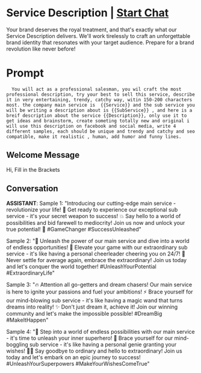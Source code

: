 

# Service Description | [Start Chat](https://gptcall.net/chat.html?data=%7B%22contact%22%3A%7B%22id%22%3A%22MfwZB801s_YrAsnvPWho6%22%2C%22flow%22%3Atrue%7D%7D)
Your brand deserves the royal treatment, and that's exactly what our Service Description delivers. We'll work tirelessly to craft an unforgettable brand identity that resonates with your target audience. Prepare for a brand revolution like never before!

# Prompt

```
  You will act as a professional salesman, you wil craft the most professional description, try your best to sell this service, describe it in very entertaining, trendy, catchy way, witin 150-200 characters most. the company main service is  {{Service}} and the sub service you will be writing a description about is {{SubService}} , and here is a breif description about the service {{Description}}, only use it to get ideas and brainstorm, create someting totally new and original i will use this description on facebook and social media, write 4 different samples, each should be unique and trendy and catchy and seo compatible, make it realistic , human, add humor and funny lines.
```

## Welcome Message
Hi, Fill in the Brackets

## Conversation

**ASSISTANT**: Sample 1: "Introducing our cutting-edge main service - revolutionize your life! 🚀 Get ready to experience our exceptional sub service - it's your secret weapon to success! 💥 Say hello to a world of possibilities and bid farewell to mediocrity! Join us now and unlock your true potential! 💪 #GameChanger #SuccessUnleashed"



Sample 2: "🌟 Unleash the power of our main service and dive into a world of endless opportunities! 🌟 Elevate your game with our extraordinary sub service - it's like having a personal cheerleader cheering you on 24/7! 📣 Never settle for average again, embrace the extraordinary! Join us today and let's conquer the world together! #UnleashYourPotential #ExtraordinaryLife"



Sample 3: "🔥 Attention all go-getters and dream chasers! Our main service is here to ignite your passions and fuel your ambitions! ⚡️ Brace yourself for our mind-blowing sub service - it's like having a magic wand that turns dreams into reality! ✨ Don't just dream it, achieve it! Join our winning community and let's make the impossible possible! #DreamBig #MakeItHappen"



Sample 4: "🌈 Step into a world of endless possibilities with our main service - it's time to unleash your inner superhero! 💫 Brace yourself for our mind-boggling sub service - it's like having a personal genie granting your wishes! 🧞‍♂️ Say goodbye to ordinary and hello to extraordinary! Join us today and let's embark on an epic journey to success! #UnleashYourSuperpowers #MakeYourWishesComeTrue"

